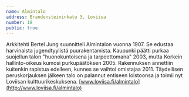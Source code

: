 ```yaml
---
name: Almintalo
address: Brandensteininkatu 3, Loviisa
number: 18
public: true
---
```

Arkkitehti Bertel Jung suunnitteli Almintalon vuonna 1907. Se edustaa harvinaista jugendtyylistä puurakentamista. Kaupunki päätti purkaa suojellun talon "huonokuntoisena ja tarpeettomana" 2003, mutta Korkein hallinto-oikeus kumosi purkupäätöksen 2005. Rakennuksen annettiin kuitenkin rapistua edelleen, kunnes se vaihtoi omistajaa 2011. Täydellisen peruskorjauksen jälkeen talo on palannut entiseen loistoonsa ja toimii nyt Loviisan kulttuurikeskuksena. [www.loviisa.fi/almintalo](http://www.loviisa.fi/almintalo)
